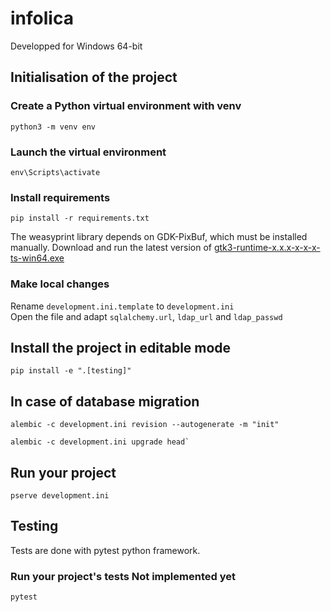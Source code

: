 # infolica
Developped for Windows 64-bit

## Initialisation of the project
### Create a Python virtual environment with venv 
```
python3 -m venv env
```
### Launch the virtual environment  
```
env\Scripts\activate
```
### Install requirements  
```
pip install -r requirements.txt
```
The weasyprint library depends on GDK-PixBuf, which must be installed manually.
Download and run the latest version of [gtk3-runtime-x.x.x-x-x-x-ts-win64.exe](https://github.com/tschoonj/GTK-for-Windows-Runtime-Environment-Installer)

### Make local changes
Rename `development.ini.template` to `development.ini`  
Open the file and adapt `sqlalchemy.url`, `ldap_url` and `ldap_passwd`

## Install the project in editable mode
```
pip install -e ".[testing]"
```

## In case of database migration  
```
alembic -c development.ini revision --autogenerate -m "init"  
```
```
alembic -c development.ini upgrade head`
```

## Run your project  
```
pserve development.ini
```

## Testing
Tests are done with pytest python framework.
### Run your project's tests **Not implemented yet**  
```
pytest
```

